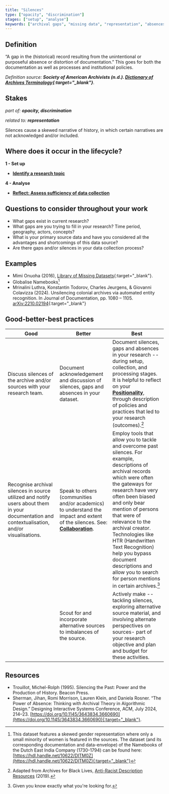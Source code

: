 ```yaml
---
title: "Silences"
type: ["opacity", "discrimination"]
stages: ["setup", "analyse"]
keywords: ["archival gaps", "missing data", "representation", "absences", "documentation", "historical record"]
---
```


## Definition
“A gap in the (historical) record resulting from the unintentional or purposeful absence or distortion of documentation.” This goes for both the documentation as well as processes and institutional policies.


_Definition source: **Society of American Archivists (n.d.). [Dictionary of
Archives Terminology](https://dictionary.archivists.org/entry/archival-silence.html){:target="_blank"}**._ 

## Stakes
_part of: **opacity, discrimination**_

_related to: **representation**_

Silences cause a skewed narrative of history, in which certain narratives are not acknowledged and/or included. 


## Where does it occur in the lifecycle?

**1 - Set up**

- [**Identify a research topic**](/lifecycle/setup/#identify-a-research-topic)

**4 - Analyse**

- [**Reflect: Assess sufficiency of data collection**](/lifecycle/analyse/#reflect-assess-sufficiency-of-data-collection)

## Questions to consider throughout your work
- What gaps exist in current research? 
- What gaps are you trying to fill in your research? Time period, geography, actors, concepts?
- What is your primary source data and have you considered all the advantages and shortcomings of this data source? 
- Are there gaps and/or silences in your data collection process?

## Examples
- Mimi Onuoha (2016), [Library of Missing Datasets](https://github.com/MimiOnuoha/missing-datasets){:target="_blank"}.  
- Globalise Namebooks[^1] 
- Mrinalini Luthra, Konstantin Todorov, Charles Jeurgens, & Giovanni Colavizza (2024). Unsilencing colonial archives via automated entity recognition. In Journal of Documentation, pp. 1080 – 1105. [arXiv:2210.02194](https://arxiv.org/abs/2210.02194){:target="_blank"}


## Good-better-best practices

| Good | Better | Best|
|---|---|---|
|Discuss silences of the archive and/or sources with your research team. | Document acknowledgement and discussion of silences, gaps and absences in your dataset.| Document silences, gaps and absences in your research -- during setup, collection, and processing stages. It is helpful to reflect on your [**Positionality**](../positionality), through description of policies and practices that led to your research (outcomes).[^2]|
| Recognise archival silences in source utilized and notify users about them in your documentation and contextualisation, and/or visualisations. | Speak to others (communities and/or academics) to understand the impact and extent of the silences. See: [**Collaboration**](../collaboration).| Employ tools that allow you to tackle and overcome past silences. For example, descriptions of archival records which were often the gateways for research have very often been biased and only bear mention of persons that were of relevance to the archival creator. Technologies like HTR (Handwritten Text Recognition) help you bypass document descriptions and allow you to search for person mentions in certain archives.[^3] |
| | Scout for and incorporate alternative sources to imbalances of the source. | Actively make -- tackling silences, exploring alternative source material, and involving alternate perspectives on sources- part of your research objective and plan and budget for these activities.|

## Resources
- Trouillot, Michel-Rolph (1995). Silencing the Past: Power and the Production of History. Beacon Press.
- Sherman, Jihan, Romi Morrison, Lauren Klein, and Daniela Rosner. “The Power of Absence: Thinking with Archival Theory in Algorithmic Design.” Designing Interactive Systems Conference, ACM, July 2024, 214–23. [https://doi.org/10.1145/3643834.3660690](https://doi.org/10.1145/3643834.3660690){:target="_blank"}.


[^1]: This dataset features a skewed gender representation where only a small minority of women is featured in the sources. The dataset (and its corresponding documentation and data-envelope) of the Namebooks of the Dutch East India Company (1730-1794) can be found here: [https://hdl.handle.net/10622/DITM0Z](https://hdl.handle.net/10622/DITM0Z){:target="_blank"}
[^2]: Adapted from Archives for Black Lives, <a href='https://archivesforblacklives.wordpress.com/wp-content/uploads/2019/10/ardr_final.pdf'>Anti-Racist Description Resources</a> (2019).
[^3]: Given you know exactly what you're looking for. 
 